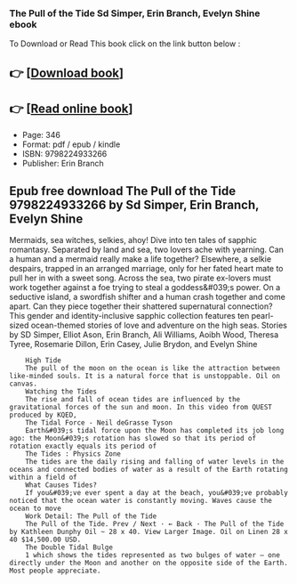 ### The Pull of the Tide Sd Simper, Erin Branch, Evelyn Shine ebook

To Download or Read This book click on the link button below :

## 👉  [**[Download book](http://get-pdfs.com/download.php?group=book&from=github.com&id=710536&lnk=1062 "Download book")**]

## 👉  [**[Read online book](http://get-pdfs.com/download.php?group=book&from=github.com&id=710536&lnk=1062 "Read online book")**]


* Page: 346
* Format: pdf / epub / kindle
* ISBN: 9798224933266
* Publisher: Erin Branch



## Epub free download The Pull of the Tide 9798224933266  by Sd Simper, Erin Branch, Evelyn Shine



Mermaids, sea witches, selkies, ahoy! Dive into ten tales of sapphic romantasy. Separated by land and sea, two lovers ache with yearning. Can a human and a mermaid really make a life together? Elsewhere, a selkie despairs, trapped in an arranged marriage, only for her fated heart mate to pull her in with a sweet song. Across the sea, two pirate ex-lovers must work together against a foe trying to steal a goddess&amp;#039;s power. On a seductive island, a swordfish shifter and a human crash together and come apart. Can they piece together their shattered supernatural connection? This gender and identity-inclusive sapphic collection features ten pearl-sized ocean-themed stories of love and adventure on the high seas. Stories by SD Simper, Elliot Ason, Erin Branch, Ali Williams, Aoibh Wood, Theresa Tyree, Rosemarie Dillon, Erin Casey, Julie Brydon, and Evelyn Shine


        High Tide
        The pull of the moon on the ocean is like the attraction between like-minded souls. It is a natural force that is unstoppable. Oil on canvas.
        Watching the Tides
        The rise and fall of ocean tides are influenced by the gravitational forces of the sun and moon. In this video from QUEST produced by KQED, 
        The Tidal Force - Neil deGrasse Tyson
        Earth&#039;s tidal force upon the Moon has completed its job long ago: the Moon&#039;s rotation has slowed so that its period of rotation exactly equals its period of 
        The Tides : Physics Zone
        The tides are the daily rising and falling of water levels in the oceans and connected bodies of water as a result of the Earth rotating within a field of 
        What Causes Tides?
        If you&#039;ve ever spent a day at the beach, you&#039;ve probably noticed that the ocean water is constantly moving. Waves cause the ocean to move 
        Work Detail: The Pull of the Tide
        The Pull of the Tide. Prev / Next · ← Back · The Pull of the Tide by Kathleen Dunphy Oil ~ 28 x 40. View Larger Image. Oil on Linen 28 x 40 $14,500.00 USD.
        The Double Tidal Bulge
        1 which shows the tides represented as two bulges of water – one directly under the Moon and another on the opposite side of the Earth. Most people appreciate.
    




